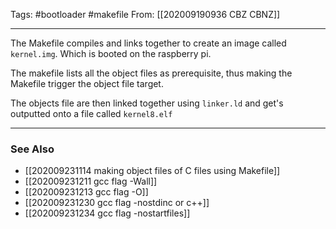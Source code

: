Tags: #bootloader #makefile
From: [[202009190936 CBZ CBNZ]]

---
The Makefile compiles and links together to create an image called `kernel.img`. Which is booted on the raspberry pi.

The makefile lists all the object files as prerequisite, thus making the Makefile trigger the object file target.

The objects file are then linked together using `linker.ld` and get's outputted onto a file called `kernel8.elf`



---
### See Also
- [[202009231114 making object files of C files using Makefile]]
- [[202009231211 gcc flag -Wall]]
- [[202009231213 gcc flag -O]]
- [[202009231230 gcc flag -nostdinc or c++]]
- [[202009231234 gcc flag -nostartfiles]]
